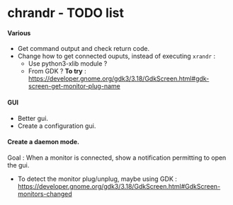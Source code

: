 # chrandr - TODO list

#### Various
- Get command output and check return code.
- Change how to get connected ouputs, instead of executing `xrandr` :
  - Use python3-xlib module ?
  - From GDK ? **To try** :
    https://developer.gnome.org/gdk3/3.18/GdkScreen.html#gdk-screen-get-monitor-plug-name

#### GUI
- Better gui.
- Create a configuration gui.

#### Create a daemon mode.
Goal : When a monitor is connected, show a notification permitting to open the gui.

- To detect the monitor plug/unplug, maybe using GDK :
  https://developer.gnome.org/gdk3/3.18/GdkScreen.html#GdkScreen-monitors-changed
